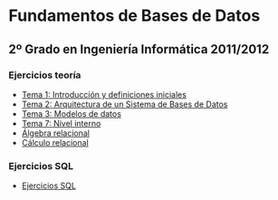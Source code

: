 Fundamentos de Bases de Datos
=============================
2º Grado en Ingeniería Informática 2011/2012
--------------------------------------------

### Ejercicios teoría
* [Tema 1: Introducción y definiciones iniciales](ejercicios/tema_01.md)
* [Tema 2: Arquitectura de un Sistema de Bases de Datos](ejercicios/tema_02.md)
* [Tema 3: Modelos de datos](ejercicios/tema_03.md)
* [Tema 7: Nivel interno](ejercicios/tema_07.md)
* [Álgebra relacional](ejercicios/algebra_relacional.md)
* [Cálculo relacional](ejercicios/calculo_relacional.md)

### Ejercicios SQL
* [Ejercicios SQL](sql)
